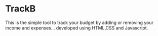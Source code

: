 # TrackB
This is the simple tool to track your budget by adding or removing your income and expenses... developed using HTML,CSS and Javascript.
